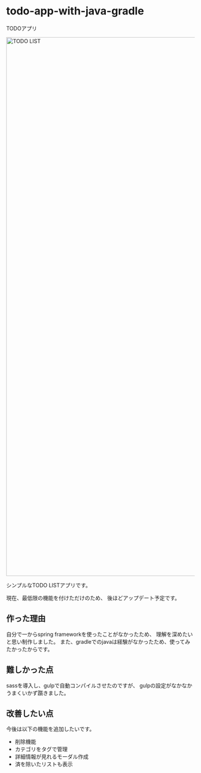 # todo-app-with-java-gradle
TODOアプリ

<img width="1440" alt="TODO LIST" src="https://user-images.githubusercontent.com/64587946/133533624-fc90beba-495b-4544-a6cd-d10b09881816.png">

シンプルなTODO LISTアプリです。

現在、最低限の機能を付けただけのため、
後ほどアップデート予定です。

## 作った理由
自分で一からspring frameworkを使ったことがなかったため、
理解を深めたいと思い制作しました。
また、gradleでのjavaは経験がなかったため、使ってみたかったからです。


## 難しかった点
sassを導入し、gulpで自動コンパイルさせたのですが、
gulpの設定がなかなかうまくいかず躓きました。


## 改善したい点
今後は以下の機能を追加したいです。
- 削除機能
- カテゴリをタグで管理
- 詳細情報が見れるモーダル作成
- 済を除いたリストも表示
